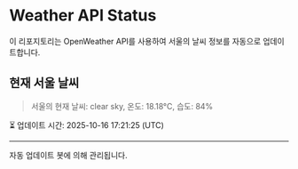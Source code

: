 
# Weather API Status

이 리포지토리는 OpenWeather API를 사용하여 서울의 날씨 정보를 자동으로 업데이트합니다.

## 현재 서울 날씨
> 서울의 현재 날씨: clear sky, 온도: 18.18°C, 습도: 84%

⏳ 업데이트 시간: 2025-10-16 17:21:25 (UTC)

---
자동 업데이트 봇에 의해 관리됩니다.
